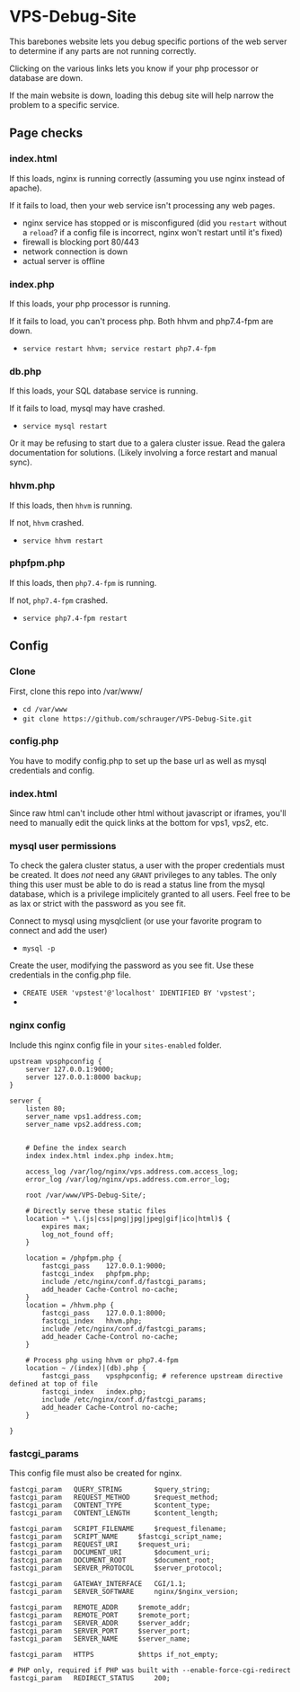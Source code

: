 # VPS-Debug-Site
This barebones website lets you debug specific portions of the web server to determine if any parts are not running correctly.

Clicking on the various links lets you know if your php processor or database are down.

If the main website is down, loading this debug site will help narrow the problem to a specific service.

## Page checks
### index.html
If this loads, nginx is running correctly (assuming you use nginx instead of apache). 

If it fails to load, then your web service isn't processing any web pages.
* nginx service has stopped or is misconfigured (did you `restart` without a `reload`? if a config file is incorrect, nginx won't restart until it's fixed)
* firewall is blocking port 80/443
* network connection is down
* actual server is offline

### index.php
If this loads, your php processor is running.

If it fails to load, you can't process php. Both hhvm and php7.4-fpm are down.
* `service restart hhvm; service restart php7.4-fpm`

### db.php
If this loads, your SQL database service is running.

If it fails to load, mysql may have crashed.
* `service mysql restart`
 
Or it may be refusing to start due to a galera cluster issue. Read the galera documentation for solutions. (Likely involving a force restart and manual sync).

### hhvm.php
If this loads, then `hhvm` is running.

If not, `hhvm` crashed.
* `service hhvm restart`

### phpfpm.php
If this loads, then `php7.4-fpm` is running.

If not, `php7.4-fpm` crashed.
* `service php7.4-fpm restart`

## Config
### Clone
First, clone this repo into /var/www/
* `cd /var/www`
* `git clone https://github.com/schrauger/VPS-Debug-Site.git`

### config.php
You have to modify config.php to set up the base url as well as mysql credentials and config.

### index.html
Since raw html can't include other html without javascript or iframes, you'll need to manually edit the quick links at the bottom for vps1, vps2, etc.

### mysql user permissions
To check the galera cluster status, a user with the proper credentials must be created. It does *not* need any `GRANT` privileges to any tables. The only thing this user must be able to do is read a status line from the mysql database, which is a privilege implicitely granted to all users. Feel free to be as lax or strict with the password as you see fit.

Connect to mysql using mysqlclient (or use your favorite program to connect and add the user)

* `mysql -p`

Create the user, modifying the password as you see fit. Use these credentials in the config.php file.
* `CREATE USER 'vpstest'@'localhost' IDENTIFIED BY 'vpstest';`
* 

### nginx config

Include this nginx config file in your `sites-enabled` folder.

```
upstream vpsphpconfig {
	server 127.0.0.1:9000;
	server 127.0.0.1:8000 backup;
}

server {
	listen 80;
	server_name vps1.address.com;
	server_name vps2.address.com;


	# Define the index search
	index index.html index.php index.htm;

	access_log /var/log/nginx/vps.address.com.access_log;
	error_log /var/log/nginx/vps.address.com.error_log;

	root /var/www/VPS-Debug-Site/;

	# Directly serve these static files
	location ~* \.(js|css|png|jpg|jpeg|gif|ico|html)$ {
		expires max;
		log_not_found off;
	}

	location = /phpfpm.php {
		fastcgi_pass 	127.0.0.1:9000;
		fastcgi_index 	phpfpm.php;
		include /etc/nginx/conf.d/fastcgi_params;
		add_header Cache-Control no-cache;
	}
	location = /hhvm.php {
		fastcgi_pass 	127.0.0.1:8000;
		fastcgi_index 	hhvm.php;
		include /etc/nginx/conf.d/fastcgi_params;
		add_header Cache-Control no-cache;
	}

	# Process php using hhvm or php7.4-fpm
	location ~ /(index)|(db).php {
		fastcgi_pass 	vpsphpconfig; # reference upstream directive defined at top of file
		fastcgi_index 	index.php;
		include /etc/nginx/conf.d/fastcgi_params;
		add_header Cache-Control no-cache;
	}

}
```

### fastcgi_params
This config file must also be created for nginx.

```
fastcgi_param	QUERY_STRING		$query_string;
fastcgi_param	REQUEST_METHOD		$request_method;
fastcgi_param	CONTENT_TYPE		$content_type;
fastcgi_param	CONTENT_LENGTH		$content_length;

fastcgi_param	SCRIPT_FILENAME		$request_filename;
fastcgi_param	SCRIPT_NAME		$fastcgi_script_name;
fastcgi_param	REQUEST_URI		$request_uri;
fastcgi_param	DOCUMENT_URI		$document_uri;
fastcgi_param	DOCUMENT_ROOT		$document_root;
fastcgi_param	SERVER_PROTOCOL		$server_protocol;

fastcgi_param	GATEWAY_INTERFACE	CGI/1.1;
fastcgi_param	SERVER_SOFTWARE		nginx/$nginx_version;

fastcgi_param	REMOTE_ADDR		$remote_addr;
fastcgi_param	REMOTE_PORT		$remote_port;
fastcgi_param	SERVER_ADDR		$server_addr;
fastcgi_param	SERVER_PORT		$server_port;
fastcgi_param	SERVER_NAME		$server_name;

fastcgi_param	HTTPS			$https if_not_empty;

# PHP only, required if PHP was built with --enable-force-cgi-redirect
fastcgi_param	REDIRECT_STATUS		200;
```
